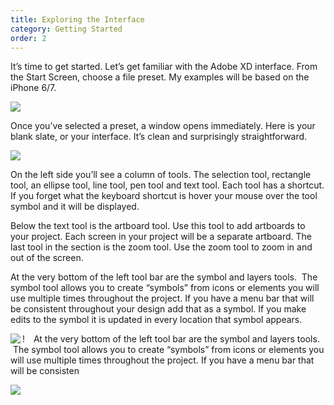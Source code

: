```yaml
---
title: Exploring the Interface
category: Getting Started
order: 2
---
```


It’s time to get started. Let’s get familiar with the Adobe XD interface. From the Start Screen, choose a file preset. My examples will be based on the iPhone 6/7.

![](//placehold.it/800x600)

Once you’ve selected a preset, a window opens immediately. Here is your blank slate, or your interface. It’s clean and surprisingly straightforward.

![](//placehold.it/400x600)

On the left side you’ll see a column of tools. The selection tool, rectangle tool, an ellipse tool, line tool, pen tool and text tool. Each tool has a shortcut. If you forget what the keyboard shortcut is hover your mouse over the tool symbol and it will be displayed.

Below the text tool is the artboard tool. Use this tool to add artboards to your project. Each screen in your project will be a separate artboard. The last tool in the section is the zoom tool. Use the zoom tool to zoom in and out of the screen.

At the very bottom of the left tool bar are the symbol and layers tools. &nbsp;The symbol tool allows you to create “symbols” from icons or elements you will use multiple times throughout the project. If you have a menu bar that will be consistent throughout your design add that as a symbol. If you make edits to the symbol it is updated in every location that symbol appears.

!
<img border-width="10px" border-color="white" align="left" src="//placehold.it/400x600"><span style="padding-left:10px">
At the very bottom of the left tool bar are the symbol and layers tools. &nbsp;The symbol tool allows you to create “symbols” from icons or elements you will use multiple times throughout the project. If you have a menu bar that will be consisten</span>

<img src="http://dummyimage.com/100x100/000/fff" align="left">